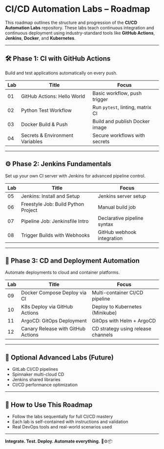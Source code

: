 # CI/CD Automation Labs – Roadmap

This roadmap outlines the structure and progression of the **CI/CD Automation Labs** repository. These labs teach continuous integration and continuous deployment using industry-standard tools like **GitHub Actions**, **Jenkins**, **Docker**, and **Kubernetes**.

---

## 🛠️ Phase 1: CI with GitHub Actions
Build and test applications automatically on every push.

| Lab | Title                                | Focus                             |
|-----|--------------------------------------|------------------------------------|
| 01  | GitHub Actions: Hello World          | Basic workflow, push trigger       |
| 02  | Python Test Workflow                 | Run `pytest`, linting, matrix CI   |
| 03  | Docker Build & Push                  | Build and publish Docker image     |
| 04  | Secrets & Environment Variables      | Secure workflows with secrets      |

---

## ⚙️ Phase 2: Jenkins Fundamentals
Set up your own CI server with Jenkins for advanced pipeline control.

| Lab | Title                                | Focus                             |
|-----|--------------------------------------|------------------------------------|
| 05  | Jenkins: Install and Setup           | Jenkins server setup               |
| 06  | Freestyle Job: Build Python Project  | Manual build job                   |
| 07  | Pipeline Job: Jenkinsfile Intro      | Declarative pipeline syntax        |
| 08  | Trigger Builds with Webhooks         | GitHub webhook integration         |

---

## 🚀 Phase 3: CD and Deployment Automation
Automate deployments to cloud and container platforms.

| Lab | Title                                | Focus                             |
|-----|--------------------------------------|------------------------------------|
| 09  | Docker Compose Deploy via CI         | Multi-container CI/CD pipeline     |
| 10  | K8s Deploy via GitHub Actions        | Deploy to Kubernetes (Minikube)    |
| 11  | ArgoCD: GitOps Deployment            | GitOps with Helm + ArgoCD          |
| 12  | Canary Release with GitHub Actions   | CD strategy using release channels |

---

## 🔄 Optional Advanced Labs (Future)
- GitLab CI/CD pipelines
- Spinnaker multi-cloud CD
- Jenkins shared libraries
- CI/CD performance optimization

---

## 📌 How to Use This Roadmap
- Follow the labs sequentially for full CI/CD mastery
- Each lab is self-contained with instructions and validation
- Real DevOps tools and real-world scenarios used

---

**Integrate. Test. Deploy. Automate everything.** 🚀⚙️📦

